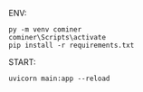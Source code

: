 ENV:

```
py -m venv cominer
cominer\Scripts\activate
pip install -r requirements.txt
```

START:

```
uvicorn main:app --reload
```
